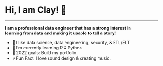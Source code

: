 **<h1>Hi, I am Clay! <span class="wave">👋</span></h1>**

______________

**I am a professional data engineer that has a strong interest in <br>
learning from data and making it usable to tell a story!**

- :test_tube: I like data science, data engineering, security, & ETL/ELT.
- 🌱 I’m currently learning R & Python.
- 📗 2022 goals: Build my portfolio.
- ⚡ Fun Fact: I love sound design & creating music.
<!---
claydoers/claydoers is a ✨ special ✨ repository because its `README.md` (this file) appears on your GitHub profile.
You can click the Preview link to take a look at your changes.
--->
